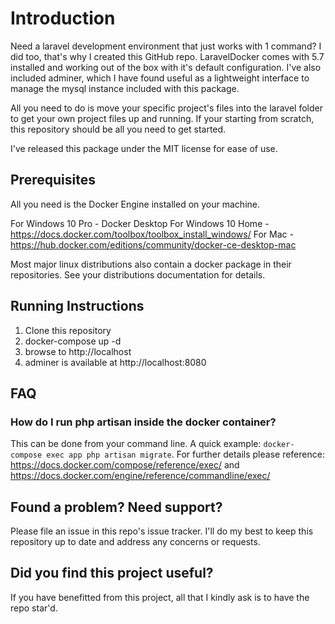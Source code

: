 # Introduction
Need a laravel development environment that just works with 1 command? I did too, that's why I created this GitHub repo.
LaravelDocker comes with 5.7 installed and working out of the box with it's default configuration. I've also included adminer,
which I have found useful as a lightweight interface to manage the mysql instance included with this package.

All you need to do is move your specific project's files into the laravel folder to get your own project files up and running.
If your starting from scratch, this repository should be all you need to get started.

I've released this package under the MIT license for ease of use. 

## Prerequisites
All you need is the Docker Engine installed on your machine.

For Windows 10 Pro - Docker Desktop
For Windows 10 Home - https://docs.docker.com/toolbox/toolbox_install_windows/
For Mac - https://hub.docker.com/editions/community/docker-ce-desktop-mac

Most major linux distributions also contain a docker package in their repositories. See your distributions documentation for details.

## Running Instructions

1) Clone this repository
2) docker-compose up -d
3) browse to http://localhost
4) adminer is available at http://localhost:8080

## FAQ

### How do I run php artisan inside the docker container?

This can be done from your command line. A quick example: `docker-compose exec app php artisan migrate`. For further details please reference: https://docs.docker.com/compose/reference/exec/ and https://docs.docker.com/engine/reference/commandline/exec/

## Found a problem? Need support?
Please file an issue in this repo's issue tracker. I'll do my best to keep this repository up to date and address any concerns or requests.

## Did you find this project useful?
If you have benefitted from this project, all that I kindly ask is to have the repo star'd.
